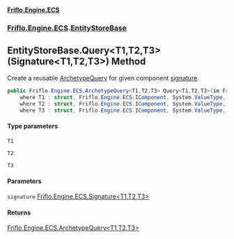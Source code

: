 #### [Friflo.Engine.ECS](index.md#'index')
### [Friflo.Engine.ECS](Friflo.Engine.ECS.md#'Friflo.Engine.ECS').[EntityStoreBase](EntityStoreBase.md#'Friflo.Engine.ECS.EntityStoreBase')

## EntityStoreBase.Query<T1,T2,T3>(Signature<T1,T2,T3>) Method

Create a reusable [ArchetypeQuery](ArchetypeQuery.md#'Friflo.Engine.ECS.ArchetypeQuery') for given component [signature](EntityStoreBase.Query_T1,T2,T3_(Signature_T1,T2,T3_).md#Friflo.Engine.ECS.EntityStoreBase.Query_T1,T2,T3_(Friflo.Engine.ECS.Signature_T1,T2,T3_).signature#'Friflo.Engine.ECS.EntityStoreBase.Query<T1,T2,T3>(Friflo.Engine.ECS.Signature<T1,T2,T3>).signature').

```csharp
public Friflo.Engine.ECS.ArchetypeQuery<T1,T2,T3> Query<T1,T2,T3>(in Friflo.Engine.ECS.Signature<T1,T2,T3> signature)
    where T1 : struct, Friflo.Engine.ECS.IComponent, System.ValueType, System.ValueType
    where T2 : struct, Friflo.Engine.ECS.IComponent, System.ValueType, System.ValueType
    where T3 : struct, Friflo.Engine.ECS.IComponent, System.ValueType, System.ValueType;
```
#### Type parameters

<a name='Friflo.Engine.ECS.EntityStoreBase.Query_T1,T2,T3_(Friflo.Engine.ECS.Signature_T1,T2,T3_).T1'></a>

`T1`

<a name='Friflo.Engine.ECS.EntityStoreBase.Query_T1,T2,T3_(Friflo.Engine.ECS.Signature_T1,T2,T3_).T2'></a>

`T2`

<a name='Friflo.Engine.ECS.EntityStoreBase.Query_T1,T2,T3_(Friflo.Engine.ECS.Signature_T1,T2,T3_).T3'></a>

`T3`
#### Parameters

<a name='Friflo.Engine.ECS.EntityStoreBase.Query_T1,T2,T3_(Friflo.Engine.ECS.Signature_T1,T2,T3_).signature'></a>

`signature` [Friflo.Engine.ECS.Signature&lt;](Signature_T1,T2,T3_.md#'Friflo.Engine.ECS.Signature<T1,T2,T3>')[T1](EntityStoreBase.Query_T1,T2,T3_(Signature_T1,T2,T3_).md#Friflo.Engine.ECS.EntityStoreBase.Query_T1,T2,T3_(Friflo.Engine.ECS.Signature_T1,T2,T3_).T1#'Friflo.Engine.ECS.EntityStoreBase.Query<T1,T2,T3>(Friflo.Engine.ECS.Signature<T1,T2,T3>).T1')[,](Signature_T1,T2,T3_.md#'Friflo.Engine.ECS.Signature<T1,T2,T3>')[T2](EntityStoreBase.Query_T1,T2,T3_(Signature_T1,T2,T3_).md#Friflo.Engine.ECS.EntityStoreBase.Query_T1,T2,T3_(Friflo.Engine.ECS.Signature_T1,T2,T3_).T2#'Friflo.Engine.ECS.EntityStoreBase.Query<T1,T2,T3>(Friflo.Engine.ECS.Signature<T1,T2,T3>).T2')[,](Signature_T1,T2,T3_.md#'Friflo.Engine.ECS.Signature<T1,T2,T3>')[T3](EntityStoreBase.Query_T1,T2,T3_(Signature_T1,T2,T3_).md#Friflo.Engine.ECS.EntityStoreBase.Query_T1,T2,T3_(Friflo.Engine.ECS.Signature_T1,T2,T3_).T3#'Friflo.Engine.ECS.EntityStoreBase.Query<T1,T2,T3>(Friflo.Engine.ECS.Signature<T1,T2,T3>).T3')[&gt;](Signature_T1,T2,T3_.md#'Friflo.Engine.ECS.Signature<T1,T2,T3>')

#### Returns
[Friflo.Engine.ECS.ArchetypeQuery&lt;](ArchetypeQuery_T1,T2,T3_.md#'Friflo.Engine.ECS.ArchetypeQuery<T1,T2,T3>')[T1](EntityStoreBase.Query_T1,T2,T3_(Signature_T1,T2,T3_).md#Friflo.Engine.ECS.EntityStoreBase.Query_T1,T2,T3_(Friflo.Engine.ECS.Signature_T1,T2,T3_).T1#'Friflo.Engine.ECS.EntityStoreBase.Query<T1,T2,T3>(Friflo.Engine.ECS.Signature<T1,T2,T3>).T1')[,](ArchetypeQuery_T1,T2,T3_.md#'Friflo.Engine.ECS.ArchetypeQuery<T1,T2,T3>')[T2](EntityStoreBase.Query_T1,T2,T3_(Signature_T1,T2,T3_).md#Friflo.Engine.ECS.EntityStoreBase.Query_T1,T2,T3_(Friflo.Engine.ECS.Signature_T1,T2,T3_).T2#'Friflo.Engine.ECS.EntityStoreBase.Query<T1,T2,T3>(Friflo.Engine.ECS.Signature<T1,T2,T3>).T2')[,](ArchetypeQuery_T1,T2,T3_.md#'Friflo.Engine.ECS.ArchetypeQuery<T1,T2,T3>')[T3](EntityStoreBase.Query_T1,T2,T3_(Signature_T1,T2,T3_).md#Friflo.Engine.ECS.EntityStoreBase.Query_T1,T2,T3_(Friflo.Engine.ECS.Signature_T1,T2,T3_).T3#'Friflo.Engine.ECS.EntityStoreBase.Query<T1,T2,T3>(Friflo.Engine.ECS.Signature<T1,T2,T3>).T3')[&gt;](ArchetypeQuery_T1,T2,T3_.md#'Friflo.Engine.ECS.ArchetypeQuery<T1,T2,T3>')